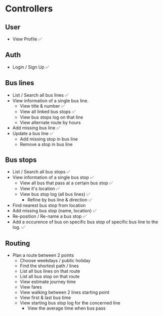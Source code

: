 # Controllers

## User
- View Profile ✅

## Auth
- Login / Sign Up ✅

## Bus lines
- List / Search all bus lines ✅
- View information of a single bus line. 
	- View title & number ✅
	- View all linked bus stops ✅
	- View bus stops log on that line
	- View alternate route by hours
- Add missing bus line ✅
- Update a bus line ✅
	- Add missing stop in bus line
	- Remove a stop in bus line

## Bus stops
- List / Search all bus stops ✅
- View information of a single bus stop ✅
	- View all bus that pass at a certain bus stop ✅
	- View it's location ✅
	- View bus stop log (all bus lines) ✅
		- Refine by bus line & direction ✅
- Find nearest bus stop from location
- Add missing bus stop (name, location) ✅
- Re-position / Re-name a bus stop ✅
- Add a occurence of bus on specific bus stop of specific bus line to the log. ✅

## Routing
- Plan a route between 2 points
	- Choose weekdays / public holiday
	- Find the shortest path / lines
	- List all bus lines on that route
	- List all bus stop on that route
	- View estimate journey time
	- View fares
	- View walking between 2 lines starting point 
	- View first & last bus time
	- View starting bus stop log for the concerned line
		- View the average time when bus pass


